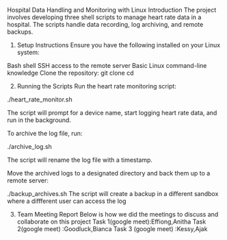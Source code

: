 Hospital Data Handling and Monitoring with Linux
Introduction
The project involves developing three shell scripts to manage heart rate data in a hospital. The scripts handle data recording, log archiving, and remote backups.

1. Setup Instructions
Ensure you have the following installed on your Linux system:

Bash shell
SSH access to the remote server
Basic Linux command-line knowledge
Clone the repository: git clone cd

2. Running the Scripts
Run the heart rate monitoring script:

./heart_rate_monitor.sh

The script will prompt for a device name, start logging heart rate data, and run in the background.

To archive the log file, run:

./archive_log.sh

The script will rename the log file with a timestamp.

Move the archived logs to a designated directory and back them up to a remote server:

./backup_archives.sh The script will create a backup in a different sandbox where a diffferent user can access the log

3. Team Meeting Report
Below is how we did the meetings to discuss and collaborate on this project
Task 1(google meet):Effiong,Anitha
Task 2(google meet) :Goodluck,Bianca
Task 3 (google meet) :Kessy,Ajak
